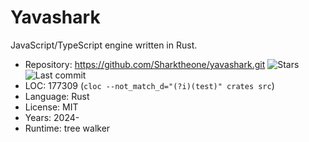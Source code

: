 # Yavashark

JavaScript/TypeScript engine written in Rust.

* Repository: https://github.com/Sharktheone/yavashark.git <img src="https://img.shields.io/github/stars/Sharktheone/yavashark?label=&style=flat-square" alt="Stars"><img src="https://img.shields.io/github/last-commit/Sharktheone/yavashark?label=&style=flat-square" alt="Last commit">
* LOC:        177309 (`cloc --not_match_d="(?i)(test)" crates src`)
* Language:   Rust
* License:    MIT
* Years:      2024-
* Runtime:    tree walker
